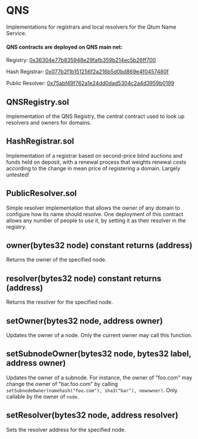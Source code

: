 # QNS
Implementations for registrars and local resolvers for the Qtum Name Service.

#### QNS contracts are deployed on QNS main net:

Registry:         [0x36304e77b835948e29fafb359b214ec5b26ff700](https://explorer.qtum.org/tx/a0bc7102fbbe528e63f9bfe30d61ac94f3466fb7f009b6ea90ca5154d412d6bd)

Hash Registrar:   [0x077b2f1b151256f2a216b5d0bd869e4f0457480f](https://explorer.qtum.org/tx/a665e3d14c7ef872f57249cbe2fe29a522c65ba53b863081f16e756da23a080e)

Public Resolver:  [0x75abf49f762a1e24dd0dad5304c2a4d3959b0199](https://explorer.qtum.org/tx/d5b0c4f1d0380992321383edd75d4554137ce5b3bd2a1b8407bd470d6aa1e774)

## QNSRegistry.sol
Implementation of the QNS Registry, the central contract used to look up resolvers and owners for domains.

## HashRegistrar.sol
Implementation of a registrar based on second-price blind auctions and funds held on deposit, with a renewal process that weights renewal costs according to the change in mean price of registering a domain. Largely untested!

## PublicResolver.sol
Simple resolver implementation that allows the owner of any domain to configure how its name should resolve. One deployment of this contract allows any number of people to use it, by setting it as their resolver in the registry.

## owner(bytes32 node) constant returns (address)
Returns the owner of the specified node.

## resolver(bytes32 node) constant returns (address)
Returns the resolver for the specified node.

## setOwner(bytes32 node, address owner)
Updates the owner of a node. Only the current owner may call this function.

## setSubnodeOwner(bytes32 node, bytes32 label, address owner)
Updates the owner of a subnode. For instance, the owner of "foo.com" may change the owner of "bar.foo.com" by calling `setSubnodeOwner(namehash("foo.com"), sha3("bar"), newowner)`. Only callable by the owner of `node`.

## setResolver(bytes32 node, address resolver)
Sets the resolver address for the specified node.